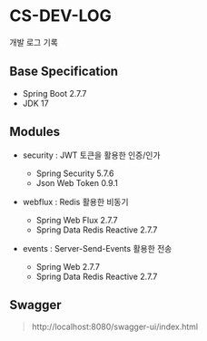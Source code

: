 # CS-DEV-LOG

개발 로그 기록

## Base Specification

- Spring Boot 2.7.7
- JDK 17

## Modules

- security : JWT 토큰을 활용한 인증/인가
  - Spring Security 5.7.6
  - Json Web Token 0.9.1

- webflux : Redis 활용한 비동기
  - Spring Web Flux 2.7.7
  - Spring Data Redis Reactive 2.7.7

- events : Server-Send-Events 활용한 전송
  - Spring Web 2.7.7
  - Spring Data Redis Reactive 2.7.7

## Swagger

> http://localhost:8080/swagger-ui/index.html
